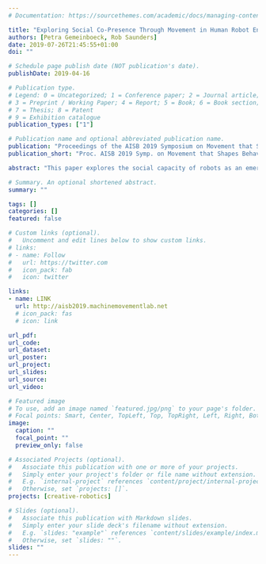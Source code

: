 ```yaml
---
# Documentation: https://sourcethemes.com/academic/docs/managing-content/

title: "Exploring Social Co-Presence Through Movement in Human Robot Encounters"
authors: [Petra Gemeinboeck, Rob Saunders]
date: 2019-07-26T21:45:55+01:00
doi: ""

# Schedule page publish date (NOT publication's date).
publishDate: 2019-04-16

# Publication type.
# Legend: 0 = Uncategorized; 1 = Conference paper; 2 = Journal article;
# 3 = Preprint / Working Paper; 4 = Report; 5 = Book; 6 = Book section;
# 7 = Thesis; 8 = Patent
# 9 = Exhibition catalogue
publication_types: ["1"]

# Publication name and optional abbreviated publication name.
publication: "Proceedings of the AISB 2019 Symposium on Movement that Shapes Behaviour"
publication_short: "Proc. AISB 2019 Symp. on Movement that Shapes Behaviour"

abstract: "This paper explores the social capacity of robots as an emergent phenomenon of the exchange between humans and robots, rather than an intrinsic property of robots as is often assumed in social robotics research. Using our Performative Body Mapping (PBM) approach, we have developed a robotic object for studying how social meaning is enacted when movement qualities meet kinesthetic empathy. In this paper we introduce PBM and how it harnesses performers' kinesthetic imagination and movement expertise for designing the movement potential and movement qualities of abstract, non-humanlike robots. We then present our recent study of how the social presence of our robotic object-in-motion emerges in an encounter, involving experts from performance and design. Preliminary results of this study show that our robotic object can successfully convey movement qualities and their intended expressions as embodied by a dancer as part of the PBM process. Finally, we discuss how our observations can shift our focus from attributing qualities to the object to an emergence of qualities, propelled by the encounter. We believe our study provides a glimpse into the dynamic enactment of agency and how it requires both sides to 'give' for the robotic object's characteristics and the participants' experience to evolve."

# Summary. An optional shortened abstract.
summary: ""

tags: []
categories: []
featured: false

# Custom links (optional).
#   Uncomment and edit lines below to show custom links.
# links:
# - name: Follow
#   url: https://twitter.com
#   icon_pack: fab
#   icon: twitter

links:
- name: LINK
  url: http://aisb2019.machinemovementlab.net
  # icon_pack: fas
  # icon: link

url_pdf:
url_code:
url_dataset:
url_poster:
url_project:
url_slides:
url_source:
url_video:

# Featured image
# To use, add an image named `featured.jpg/png` to your page's folder. 
# Focal points: Smart, Center, TopLeft, Top, TopRight, Left, Right, BottomLeft, Bottom, BottomRight.
image:
  caption: ""
  focal_point: ""
  preview_only: false

# Associated Projects (optional).
#   Associate this publication with one or more of your projects.
#   Simply enter your project's folder or file name without extension.
#   E.g. `internal-project` references `content/project/internal-project/index.md`.
#   Otherwise, set `projects: []`.
projects: [creative-robotics]

# Slides (optional).
#   Associate this publication with Markdown slides.
#   Simply enter your slide deck's filename without extension.
#   E.g. `slides: "example"` references `content/slides/example/index.md`.
#   Otherwise, set `slides: ""`.
slides: ""
---
```

